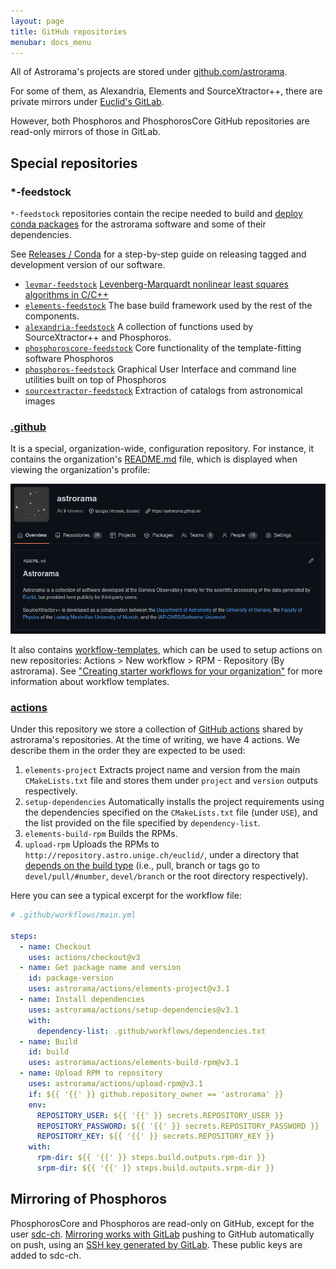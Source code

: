 ```yaml
---
layout: page
title: GitHub repositories
menubar: docs_menu
---
```


All of Astrorama's projects are stored under [github.com/astrorama](https://github.com/astrorama/).

For some of them, as Alexandria, Elements and SourceXtractor++,
there are private mirrors under [Euclid's GitLab](https://gitlab.euclid-sgs.uk/).

However, both Phosphoros and PhosphorosCore GitHub repositories are read-only
mirrors of those in GitLab.

## Special repositories

### *-feedstock

`*-feedstock` repositories contain the recipe needed to build
and [deploy conda packages](/docs/astrorama/conda/) for the astrorama software and some of
their dependencies.

See [Releases / Conda](/docs/releases/conda/) for a step-by-step guide on releasing
tagged and development version of our software.

* [`levmar-feedstock`](https://github.com/astrorama/levmar-feedstock) [Levenberg-Marquardt nonlinear least squares algorithms in C/C++](http://users.ics.forth.gr/~lourakis/levmar/)
* [`elements-feedstock`](https://github.com/astrorama/elements-feedstock) The base build framework used by the rest of the components.
* [`alexandria-feedstock`](https://github.com/astrorama/alexandria-feedstock) A collection of functions used by SourceXtractor++ and Phosphoros.
* [`phosphoroscore-feedstock`](https://github.com/astrorama/phosphoroscore-feedstock) Core functionality of the template-fitting software Phosphoros
* [`phosphoros-feedstock`](https://github.com/astrorama/phosphoros-feedstock) Graphical User Interface and command line utilities built on top of Phosphoros
* [`sourcextractor-feedstock`](https://github.com/astrorama/sourcextractor-feedstock) Extraction of catalogs from astronomical images

### [.github](https://github.com/astrorama/.github)

It is a special, organization-wide, configuration repository. For instance,
it contains the organization's [README.md](https://github.com/astrorama/.github/blob/master/profile/README.md)
file, which is displayed when viewing the organization's profile:

![README.md content on astrorama's profile](/docs/astrorama/readme.png)

It also contains [workflow-templates](https://github.com/astrorama/.github/tree/master/workflow-templates),
which can be used to setup actions on new repositories: Actions > New workflow > RPM - Repository (By astrorama).
See ["Creating starter workflows for your organization"](https://docs.github.com/en/actions/using-workflows/creating-starter-workflows-for-your-organization)
for more information about workflow templates.

### [actions](https://github.com/astrorama/actions)

Under this repository we store a collection of [GitHub actions](https://docs.github.com/en/actions/learn-github-actions/understanding-github-actions#actions)
shared by astrorama's repositories.
At the time of writing, we have 4 actions. We describe them in the order they
are expected to be used:

1. `elements-project` Extracts project name and version from the main
   `CMakeLists.txt` file and stores them under `project` and `version` outputs
   respectively.
2. `setup-dependencies` Automatically installs the project requirements using
   the dependencies specified on the `CMakeLists.txt` file (under `USE`),
   and the list provided on the file specified by `dependency-list`.
3. `elements-build-rpm` Builds the RPMs.
4. `upload-rpm` Uploads the RPMs to `http://repository.astro.unige.ch/euclid/`,
   under a directory that [depends on the build type](https://github.com/astrorama/actions/blob/v3.1/upload-rpm/upload-rpm.sh#L42)
   (i.e., pull, branch or tags go to `devel/pull/#number`, `devel/branch` or the
   root directory respectively).

Here you can see a typical excerpt for the workflow file:

```yaml
# .github/workflows/main.yml

steps:
  - name: Checkout
    uses: actions/checkout@v3
  - name: Get package name and version
    id: package-version
    uses: astrorama/actions/elements-project@v3.1
  - name: Install dependencies
    uses: astrorama/actions/setup-dependencies@v3.1
    with:
      dependency-list: .github/workflows/dependencies.txt
  - name: Build
    id: build
    uses: astrorama/actions/elements-build-rpm@v3.1
  - name: Upload RPM to repository
    uses: astrorama/actions/upload-rpm@v3.1
    if: ${{ '{{' }} github.repository_owner == 'astrorama' }}
    env:
      REPOSITORY_USER: ${{ '{{' }} secrets.REPOSITORY_USER }}
      REPOSITORY_PASSWORD: ${{ '{{' }} secrets.REPOSITORY_PASSWORD }}
      REPOSITORY_KEY: ${{ '{{' }} secrets.REPOSITORY_KEY }}
    with:
      rpm-dir: ${{ '{{' }} steps.build.outputs.rpm-dir }}
      srpm-dir: ${{ '{{' }} steps.build.outputs.srpm-dir }}
```

## Mirroring of Phosphoros

PhosphorosCore and Phosphoros are read-only on GitHub, except for the
user [sdc-ch](https://github.com/sdc-ch). [Mirroring works with GitLab](https://docs.gitlab.com/ee/user/project/repository/mirror/)
pushing to GitHub automatically on push, using an [SSH key generated by
GitLab](https://docs.gitlab.com/ee/user/project/repository/mirror/#get-your-ssh-public-key).
These public keys are added to sdc-ch.
